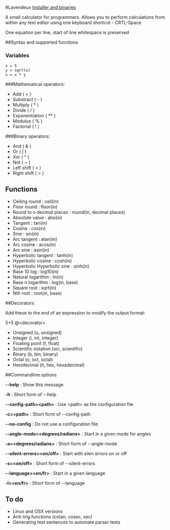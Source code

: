 #Lavendeux
[Installer and binaries](http://rscarson.github.io/Lavendeux/)

A small calculator for programmers. Allows you to perform calculations from within any text editor using one keyboard shortcut - CRTL-Space

One equation per line, start of line whitespace is preserved

##Syntax and supported functions

### Variables

    x = 5
    y = sqrt(x)
    x = x * y

###Mathematical operators:

- Add ( + )
- Substract ( - )
- Multiply ( * )
- Divide ( / )
- Exponentiation ( ** )
- Modulus ( % )
- Factorial ( ! )

###Binary operators:

- And ( & )
- Or ( | )
- Xor ( ^ )
- Not ( ~ )
- Left shift ( < )
- Right shift ( > )

## Functions

- Ceiling round : ceil(in)
- Floor round : floor(in)
- Round to n decimal places : round(in, decimal places)
- Absolute value : abs(in)
- Tangent : tan(in)
- Cosine : cos(in)
- Sine : sin(in)
- Arc tangent : atan(in)
- Arc cosine : acos(in)
- Arc sine : asin(in)
- Hyperbolic tangent : tanh(in)
- Hyperbolic cosine : cosh(in)
- Hyperbolic Hyperbolic sine : sinh(in)
- Base 10 log : log10(in)
- Natural logarithm : ln(in)
- Base n logarithm : log(in, base)
- Square root : sqrt(in)
- Nth root : root(in, base)


##Decorators

Add these to the end of an expression to modify the output format:

5+5 @\<decorator\>

- Unsigned (u, unsigned)
- Integer (i, int, integer)
- Floating point (f, float)
- Scientific notation (sci, scientific)
- Binary (b, bin, binary)
- Octal (o, oct, octal)
- Hexidecimal (h, hex, hexadecimal)

##Commandline options

**--help** : Show this message

**-h** : Short form of --help

**--config-path=\<path\>** : Use \<path\> as the configuration file

**-c=\<path\>** : Short form of --config-path

**--no-config** : Do not use a configuration file

**--angle-mode=\<degrees/radians\>** : Start in a given mode for angles

**-a=\<degrees/radians\>** : Short form of --angle-mode

**--silent-errors=\<on/off\>** : Start with silen errors on or off

**-s=\<on/off\>** : Short form of --silent-errors

**--language=\<en/fr\>** : Start in a given language

**-l=\<en/fr\>** : Short form of --language

## To do

- Linux and OSX versions
- Anti-trig functions (cotan, cosec, sec)
- Generating test sentences to automate parser tests
